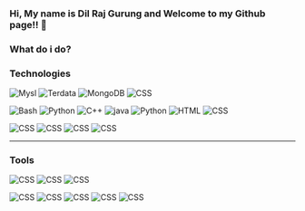 ### Hi, My name is Dil Raj Gurung and Welcome to my Github page!! 👋


### What do i do?

### Technologies
<p>
<img alt="Mysl" src="https://img.shields.io/badge/MySQL-4479A1?logo=MySQL&logoColor=white&style=flat-square" />
<img alt="Terdata"0 src="https://img.shields.io/badge/Teradata-F37440?logo=Teradata&logoColor=white&style=flat-square" />
<img alt="MongoDB" src="https://img.shields.io/badge/MongoDB-47A248?logo=MongoDB&logoColor=white&style=flat-square" />
<img alt="CSS" src="https://img.shields.io/badge/Snowflake-FF7A00?logo=appveyor&logoColor=white&style=flat-square" />
</p>
<p>
<img alt="Bash" src="https://img.shields.io/badge/Bash Scripting-14161A?logo=PureScript&logoColor=white&style=flat-square" />
<img alt="Python" src="https://img.shields.io/badge/Python Scripting-14161A?logo=PureScript&logoColor=white&style=flat-square" />
<img alt="C++" src="https://img.shields.io/badge/C++-00599C?logo=C++&logoColor=white&style=flat-square" />
<img alt="java" src="https://img.shields.io/badge/Java-007396?logo=Java&logoColor=white&style=flat-square" />
<img alt="Python" src="https://img.shields.io/badge/Python-3776AB?logo=Python&logoColor=white&style=flat-square" />
<img alt="HTML" src="https://img.shields.io/badge/HTML-E34F26?logo=HTML5&logoColor=white&style=flat-square" />
<img alt="CSS" src="https://img.shields.io/badge/CSS-1572B6?logo=CSS3&logoColor=white&style=flat-square" />
</p>

<p>
<img alt="CSS" src="https://img.shields.io/badge/Hadoop-FF7A00?logo=appveyor&logoColor=white&style=flat-square" />
<img alt="CSS" src="https://img.shields.io/badge/Hive-FF7A00?logo=Hive&logoColor=white&style=flat-square" />
<img alt="CSS" src="https://img.shields.io/badge/Pig-FF7A00?logo=appveyor&logoColor=white&style=flat-square" />
<img alt="CSS" src="https://img.shields.io/badge/BigQuery-FF7A00?logo=appveyor&logoColor=white&style=flat-square" />
</p>

---

### Tools

<p>
<img alt="CSS" src="https://img.shields.io/badge/Jira-0052CC?logo=Jira&logoColor=white&style=flat-square" />
<img alt="CSS" src="https://img.shields.io/badge/Scrum-0052CC?logo=Jira-Software&logoColor=white&style=flat-square" />
<img alt="CSS" src="https://img.shields.io/badge/Agile-0052CC?logo=Jira%&Software&logoColor=white&style=flat-square" />
</p>

<p>
<img alt="CSS" src="https://img.shields.io/badge/PowerBI-F2C811?logo=Power-BI&logoColor=white&style=flat-square" />
<img alt="CSS" src="https://img.shields.io/badge/Microstrategy-D9232E?logo=MicroStrategy&logoColor=white&style=flat-square" />
<img alt="CSS" src="https://img.shields.io/badge/Microsoft Excel-217346?logo=Microsoft-Excel&logoColor=white&style=flat-square" />
<img alt="CSS" src="https://img.shields.io/badge/IntelliJ-000000?logo=IntelliJ-IDEA&logoColor=white&style=flat-square" />
<img alt="CSS" src="https://img.shields.io/badge/Adobe Illustrator-FF9A00?logo=Adobe-Illustrator&logoColor=white&style=flat-square" />
</p>
